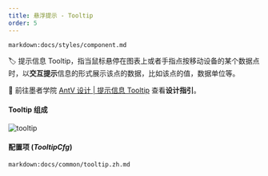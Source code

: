 ```yaml
---
title: 悬浮提示 - Tooltip
order: 5
---
```


`markdown:docs/styles/component.md`

<div class="component-api_tooltip">

🏷️ 提示信息 Tooltip，指当鼠标悬停在图表上或者手指点按移动设备的某个数据点时，以**交互提示**信息的形式展示该点的数据，比如该点的值，数据单位等。

🎨  前往墨者学院 [AntV 设计 | 提示信息 Tooltip](https://www.yuque.com/mo-college/vis-design/vrxog6) 查看**设计指引**。 

#### Tooltip 组成

<img src="https://gw.alipayobjects.com/zos/antfincdn/qAwyqRLJXT/Tooltip%252520jieshao.png" class="component-img" alt="tooltip" />

#### 配置项 (_TooltipCfg_)

`markdown:docs/common/tooltip.zh.md`

</div>